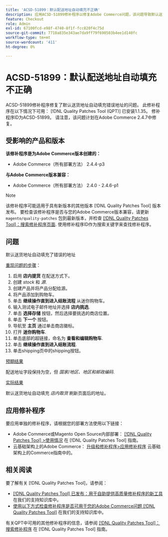 ```yaml
---
title: 'ACSD-51899：默认配送地址自动填充不正确'
description: 应用ACSD-51899修补程序以修复Adobe Commerce问题，该问题导致默认送货地址自动填充了错误的地址。
feature: Checkout
role: Admin
exl-id: 67100fcd-e98f-4740-8f1f-fcc820f4c75d
source-git-commit: 7718a835e343ae7da9ff79f690503b4ee1d140fc
workflow-type: tm+mt
source-wordcount: '411'
ht-degree: 0%

---
```


# ACSD-51899：默认配送地址自动填充不正确

ACSD-51899修补程序修复了默认送货地址自动填充错误地址的问题。 此修补程序在以下情况下可用： [!DNL Quality Patches Tool (QPT)] 已安装1.1.35。 修补程序ID为ACSD-51899。 请注意，该问题计划在Adobe Commerce 2.4.7中修复。

## 受影响的产品和版本

**该修补程序是为Adobe Commerce版本创建的：**

* Adobe Commerce（所有部署方法） 2.4.4-p3

**与Adobe Commerce版本兼容：**

* Adobe Commerce（所有部署方法） 2.4.0 - 2.4.6-p1

>[!NOTE]
>
>该修补程序可能适用于具有新版本的其他版本 [!DNL Quality Patches Tool] 版本发布。 要检查该修补程序是否与您的Adobe Commerce版本兼容，请更新 `magento/quality-patches` 包到最新版本，并检查 [[!DNL Quality Patches Tool]：搜索修补程序页面](https://experienceleague.adobe.com/tools/commerce-quality-patches/index.html). 使用修补程序ID作为搜索关键字来查找修补程序。

## 问题

默认送货地址自动填充了错误的地址

<u>重现问题的步骤</u>：

1. 启用 **店内提货** 在配送方式下。
1. 创建 *stock* 和 *源*.
1. 创建产品并将产品分配给源。
1. 将产品添加到购物车。
1. 单击 **继续操作直到进入结账流程** 从迷你购物车。
1. 输入测试电子邮件地址并选择 **店内挑选**.
1. 单击 **选择存储** 按钮，然后选择要挑选的商店位置。
1. 单击 **下一个** 按钮。
1. 导航至 **主页** 通过单击商店徽标。
1. 打开 **迷你购物车**.
1. 单击底部的超链接，命名为 **查看和编辑购物车**.
1. 单击 **继续操作直到进入结账流程**.
1. 单击shipping页中的shipping按钮。

<u>预期结果</u>

配送地址字段保持为空，但 *国家/地区、地区和邮政编码*.

<u>实际结果</u>

默认送货地址自动填充 *店内取货* 刷新页面后的地址。

## 应用修补程序

要应用单独的修补程序，请根据您的部署方法使用以下链接：

* Adobe Commerce或Magento Open Source内部部署： [[!DNL Quality Patches Tool] >使用情况](https://experienceleague.adobe.com/docs/commerce-operations/tools/quality-patches-tool/usage.html) 在 [!DNL Quality Patches Tool] 指南。
* 云基础架构上的Adobe Commerce： [升级和修补程序>应用修补程序](https://experienceleague.adobe.com/docs/commerce-cloud-service/user-guide/develop/upgrade/apply-patches.html) 云基础架构上的Commerce指南中的。

## 相关阅读

要了解有关 [!DNL Quality Patches Tool]，请参阅：

* [[!DNL Quality Patches Tool] 已发布：用于自助提供高质量修补程序的新工具](/help/announcements/adobe-commerce-announcements/magento-quality-patches-released-new-tool-to-self-serve-quality-patches.md) 在我们的支持知识库中。
* [使用以下方式检查修补程序是否可用于您的Adobe Commerce问题 [!DNL Quality Patches Tool]](/help/support-tools/patches-available-in-qpt-tool/check-patch-for-magento-issue-with-magento-quality-patches.md) 在我们的支持知识库中。

有关QPT中可用的其他修补程序的信息，请参阅 [[!DNL Quality Patches Tool]：搜索修补程序](https://experienceleague.adobe.com/tools/commerce-quality-patches/index.html) 在 [!DNL Quality Patches Tool] 指南。
